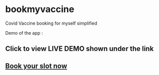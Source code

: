 # bookmyvaccine
Covid Vaccine booking for myself simplified


Demo of the app :

## Click to view LIVE DEMO shown under the link
## <a href="https://bookmyshot.netlify.app">Book your slot now</a>



